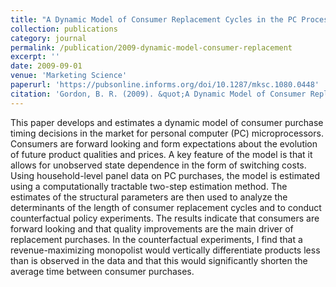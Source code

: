 ```yaml
---
title: "A Dynamic Model of Consumer Replacement Cycles in the PC Processor Industry"
collection: publications
category: journal
permalink: /publication/2009-dynamic-model-consumer-replacement
excerpt: ''
date: 2009-09-01
venue: 'Marketing Science'
paperurl: 'https://pubsonline.informs.org/doi/10.1287/mksc.1080.0448'
citation: 'Gordon, B. R. (2009). &quot;A Dynamic Model of Consumer Replacement Cycles in the PC Processor Industry.&quot; <i>Marketing Science</i>. 28(5), 846-867.'
---
```


This paper develops and estimates a dynamic model of consumer purchase timing decisions in the market for personal computer (PC) microprocessors. Consumers are forward looking and form expectations about the evolution of future product qualities and prices. A key feature of the model is that it allows for unobserved state dependence in the form of switching costs. Using household-level panel data on PC purchases, the model is estimated using a computationally tractable two-step estimation method. The estimates of the structural parameters are then used to analyze the determinants of the length of consumer replacement cycles and to conduct counterfactual policy experiments. The results indicate that consumers are forward looking and that quality improvements are the main driver of replacement purchases. In the counterfactual experiments, I find that a revenue-maximizing monopolist would vertically differentiate products less than is observed in the data and that this would significantly shorten the average time between consumer purchases.